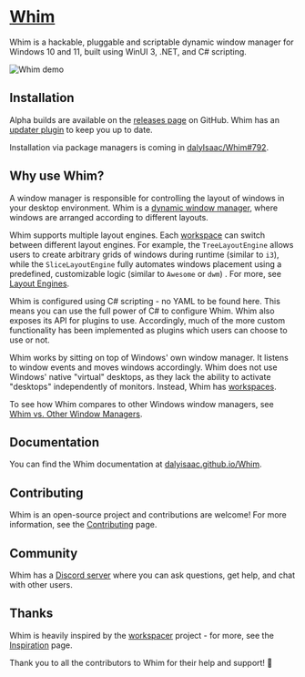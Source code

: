 # [Whim](https://dalyisaac.github.io/Whim)

<!-- NOTE: This is largely a duplicate of docs/docs/index.md -->

Whim is a hackable, pluggable and scriptable dynamic window manager for Windows 10 and 11, built using WinUI 3, .NET, and C# scripting.

![Whim demo](docs/images/demo.gif)

## Installation

Alpha builds are available on the [releases page](https://github.com/dalyIsaac/Whim/releases) on GitHub. Whim has an [updater plugin](https://dalyisaac.github.io/Whim/docs/plugins/updater.html) to keep you up to date.

Installation via package managers is coming in [dalyIsaac/Whim#792](https://github.com/dalyIsaac/Whim/issues/792).

## Why use Whim?

A window manager is responsible for controlling the layout of windows in your desktop environment. Whim is a [dynamic window manager](https://en.wikipedia.org/wiki/Dynamic_window_manager), where windows are arranged according to different layouts.

Whim supports multiple layout engines. Each [workspace](https://dalyisaac.github.io/Whim/docs/customize/workspaces.html) can switch between different layout engines. For example, the `TreeLayoutEngine` allows users to create arbitrary grids of windows during runtime (similar to `i3`), while the `SliceLayoutEngine` fully automates windows placement using a predefined, customizable logic (similar to `Awesome` or `dwm`) . For more, see [Layout Engines](https://dalyisaac.github.io/Whim/docs/customize/layout-engines.html).

Whim is configured using C# scripting - no YAML to be found here. This means you can use the full power of C# to configure Whim. Whim also exposes its API for plugins to use. Accordingly, much of the more custom functionality has been implemented as plugins which users can choose to use or not.

Whim works by sitting on top of Windows' own window manager. It listens to window events and moves windows accordingly. Whim does not use Windows' native "virtual" desktops, as they lack the ability to activate "desktops" independently of monitors. Instead, Whim has [workspaces](https://dalyisaac.github.io/Whim/docs/customize/workspaces.html).

To see how Whim compares to other Windows window managers, see [Whim vs. Other Window Managers](https://dalyisaac.github.io/Whim/docs/getting-started/comparison.html).

## Documentation

You can find the Whim documentation at [dalyisaac.github.io/Whim](https://dalyisaac.github.io/Whim).

## Contributing

Whim is an open-source project and contributions are welcome! For more information, see the [Contributing](https://dalyisaac.github.io/Whim/docs/contribute/guide.html) page.

## Community

Whim has a [Discord server](https://discord.gg/gEFq9wr7jb) where you can ask questions, get help, and chat with other users.

## Thanks

Whim is heavily inspired by the [workspacer](https://github.com/workspacer/workspacer) project - for more, see the [Inspiration](https://dalyisaac.github.io/Whim/getting-started/inspiration.html) page.

Thank you to all the contributors to Whim for their help and support! 💖
